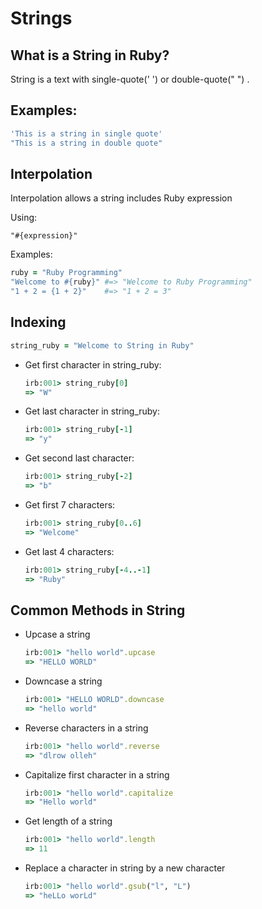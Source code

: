 # Strings

## What is a String in Ruby?
String is a text with single-quote(' ') or double-quote(" ") . 

## Examples:
```ruby
'This is a string in single quote'
"This is a string in double quote"
```

## Interpolation
Interpolation allows a string includes Ruby expression

Using:
```
"#{expression}"
```

Examples:

```ruby
ruby = "Ruby Programming"
"Welcome to #{ruby}" #=> "Welcome to Ruby Programming"
"1 + 2 = {1 + 2}"    #=> "1 + 2 = 3"
```

## Indexing
```ruby
string_ruby = "Welcome to String in Ruby"
```
- Get first character in string_ruby: 
    ```ruby
    irb:001> string_ruby[0]
    => "W"
    ```

- Get last character in string_ruby:  
    ```ruby
    irb:001> string_ruby[-1]
    => "y"
    ```
- Get second last character:
    ```ruby
    irb:001> string_ruby[-2]
    => "b"
    ```
 
- Get first 7 characters: 
    ```ruby
    irb:001> string_ruby[0..6]
    => "Welcome"
    ```

- Get last 4 characters: 
    ```ruby
    irb:001> string_ruby[-4..-1]
    => "Ruby"
    ```

## Common Methods in String

- Upcase a string

    ```ruby
    irb:001> "hello world".upcase     
    => "HELLO WORLD"
    ```

- Downcase a string

    ```ruby
    irb:001> "HELLO WORLD".downcase   
    => "hello world"
    ```

- Reverse characters in a string

    ```ruby
    irb:001> "hello world".reverse    
    => "dlrow olleh"
    ```

- Capitalize first character in a string

    ```ruby
    irb:001> "hello world".capitalize 
    => "Hello world"
    ```

- Get length of a string
 
    ```ruby
    irb:001> "hello world".length     
    => 11
    ```
   
- Replace a character in string by a new character

    ```ruby
    irb:001> "hello world".gsub("l", "L") 
    => "heLLo worLd"
    ```
